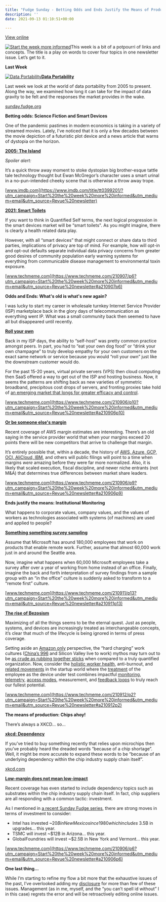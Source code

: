 ```yaml
---
title: "Fudge Sunday - Betting Odds and Ends Justify the Means of Production"
description: ''
date: 2021-09-13 01:10:51+00:00

---
```


[View online](https://sunday.fudge.org/issues/fudge-sunday-betting-odds-and-ends-justify-the-means-of-production-752134?utm_campaign=Issue&utm_content=view_in_browser&utm_medium=email&utm_source=Start+the+week+more+informed)

[![Start the week more informed](https://bucketeer-e05bbc84-baa3-437e-9518-adb32be77984.s3.amazonaws.com/public/images/ebe68222-dab0-46ff-8587-cf57746ce59d_1200x115.png "Start the week more informed")](https://substackcdn.com/image/fetch/f_auto,q_auto:good,fl_progressive:steep/https%3A%2F%2Fbucketeer-e05bbc84-baa3-437e-9518-adb32be77984.s3.amazonaws.com%2Fpublic%2Fimages%2Febe68222-dab0-46ff-8587-cf57746ce59d_1200x115.png)This week is a bit of a potpourri of links and concepts. The title is a play on words to cover four topics in one newsletter issue. Let’s get to it.

 **Last Week**

[![Data Portability](https://bucketeer-e05bbc84-baa3-437e-9518-adb32be77984.s3.amazonaws.com/public/images/b82c96a5-e225-4d35-9432-b93ab00e7e2e_600x300.jpeg "Data Portability")](https://substackcdn.com/image/fetch/f_auto,q_auto:good,fl_progressive:steep/https%3A%2F%2Fbucketeer-e05bbc84-baa3-437e-9518-adb32be77984.s3.amazonaws.com%2Fpublic%2Fimages%2Fb82c96a5-e225-4d35-9432-b93ab00e7e2e_600x300.jpeg)**[Data Portability](https://sunday.fudge.org/issues/fudge-sunday-data-portability-742573?utm_campaign=Start%20the%20week%20more%20informed&utm_medium=email&utm_source=Revue%20newsletter)**

Last week we look at the world of data portability from 2005 to present. Along the way, we examined how long it can take for the impact of data gravity to be felt and the responses the market provides in the wake.

[sunday.fudge.org](https://sunday.fudge.org/issues/fudge-sunday-data-portability-742573?utm_campaign=Start%20the%20week%20more%20informed&utm_medium=email&utm_source=Revue%20newsletter)

 **Betting odds: Science Fiction and Smart Devices**

One of the pandemic pastimes in modern economics is taking in a variety of streamed movies. Lately, I’ve noticed that it is only a few decades between the movie depiction of a futuristic plot device and a news article that warns of dystopia on the horizon.

**[2005: The Island](https://www.imdb.com/title/tt0399201/?utm_campaign=Start%20the%20week%20more%20informed&utm_medium=email&utm_source=Revue%20newsletter)**

*Spoiler alert:*

It’s a quick throw away moment to stoke dystopian big brother-esque tattle tale technology thought but Ewan McGregor’s character uses a smart urinal in a no-pun-intended cheeky scene that is otherwise a throw away trope.

[www.imdb.com](https://www.imdb.com/title/tt0399201/?utm_campaign=Start%20the%20week%20more%20informed&utm_medium=email&utm_source=Revue%20newsletter)

**[2021: Smart Toilets](https://www.techmeme.com/210907/p6?utm_campaign=Start%20the%20week%20more%20informed&utm_medium=email&utm_source=Revue%20newsletter#a210907p6)**

If you want to think in Quantified Self terms, the next logical progression in the smart devices market will be “smart toilets". As you might imagine, there is clearly a health related data play.

However, with all “smart devices” that might connect or share data to third parties, implications of privacy are top of mind. For example, how will opt-in and opt-out defaults separate individual data privacy concerns from greater good desires of community population early warning systems for everything from communicable disease management to environmental toxin exposure.

[www.techmeme.com](https://www.techmeme.com/210907/p6?utm_campaign=Start%20the%20week%20more%20informed&utm_medium=email&utm_source=Revue%20newsletter#a210907p6)

 **Odds and Ends: What's old is what's new again?**

I was lucky to start my career in wholesale turnkey Internet Service Provider (ISP) marketplace back in the glory days of telecommunication as everything went IP. What was a small community back then seemed to have all but disappeared until recently.

**[Roll your own](https://www.techmeme.com/210906/p10?utm_campaign=Start%20the%20week%20more%20informed&utm_medium=email&utm_source=Revue%20newsletter#a210906p10)**

Back in my ISP days, the ability to “self-host” was pretty common practice amongst peers. In part, you had to “eat your own dog food” or “drink your own champagne” to truly develop empathy for your own customers on the exact same network or service because you would “roll your own” just like the downstream customer would do.

For the past 15-20 years, virtual private servers (VPS) then cloud computing then SaaS offered a way to get out of the ISP and hosting business. Now, it seems the patterns are shifting back as new varieties of symmetric broadband, precipitous cost drops of servers, and fronting proxies take hold of [an emerging market that longs for greater efficacy and control](https://sunday.fudge.org/issues/fudge-sunday-roll-your-own-170346?utm_campaign=Start%20the%20week%20more%20informed&utm_medium=email&utm_source=Revue%20newsletter).

[www.techmeme.com](https://www.techmeme.com/210906/p10?utm_campaign=Start%20the%20week%20more%20informed&utm_medium=email&utm_source=Revue%20newsletter#a210906p10)

**[Or be someone else's margin](https://www.techmeme.com/210906/p9?utm_campaign=Start%20the%20week%20more%20informed&utm_medium=email&utm_source=Revue%20newsletter#a210906p9)**

Recent coverage of AWS margin estimates are interesting. There’s an old saying in the service provider world that when your margins exceed 20 points there will be new competitors that arrive to challenge that margin.

It’s entirely possible that, within a decade, the history of [AWS, Azure, GCP, OCI, AliCloud, IBM](https://fudge.org/archive/multicloud-march?utm_campaign=Start%20the%20week%20more%20informed&utm_medium=email&utm_source=Revue%20newsletter), and others will public filings will point to a time when margins *were* amazing before they were far more normalized. Also, it is likely that scaled execution, fiscal discipline, and newer niche entrants (not M&A) that determines true differences between market share leaders.

[www.techmeme.com](https://www.techmeme.com/210906/p9?utm_campaign=Start%20the%20week%20more%20informed&utm_medium=email&utm_source=Revue%20newsletter#a210906p9)

 **Ends justify the means: Institutional Monitoring**

What happens to corporate values, company values, and the values of workers as technologies associated with systems (of machines) are used and applied to people?

**[Something something survey sampling](https://www.techmeme.com/210911/p13?utm_campaign=Start%20the%20week%20more%20informed&utm_medium=email&utm_source=Revue%20newsletter#a210911p13)**

Assume that Microsoft has around 180,000 employees that work on products that enable remote work. Further, assume that almost 60,000 work just in and around the Seattle area.

Now, imagine what happens when 60,000 Microsoft employees take a survey after over a year of working from home instead of an office. Finally, imagine the back and forth interpretation of survey findings from a sample group with an “in the office” culture is suddenly asked to transform to a “remote first” culture.

[www.techmeme.com](https://www.techmeme.com/210911/p13?utm_campaign=Start%20the%20week%20more%20informed&utm_medium=email&utm_source=Revue%20newsletter#a210911p13)

**[The rise of Bezosism](https://www.techmeme.com/210912/p2?utm_campaign=Start%20the%20week%20more%20informed&utm_medium=email&utm_source=Revue%20newsletter#a210912p2)**

Maximizing of all the things seems to be the eternal quest. Just as people, systems, and devices are increasingly treated as interchangeable concepts, it’s clear that much of the lifecycle is being ignored in terms of press coverage.

Setting aside an [Amazon only](https://www.techmeme.com/210517/p15?utm_campaign=Start%20the%20week%20more%20informed&utm_medium=email&utm_source=Revue%20newsletter#a210517p15) perspective, the “hard charging” work cultures ([China’s 996](https://www.techmeme.com/190322/p27?utm_campaign=Start%20the%20week%20more%20informed&utm_medium=email&utm_source=Revue%20newsletter#a190322p27) and Silicon Valley live to work) mythos may turn out to be [as crude as rubbing together sticks](https://www.techmeme.com/210609/p36?utm_campaign=Start%20the%20week%20more%20informed&utm_medium=email&utm_source=Revue%20newsletter#a210609p36) when compared to a truly quantified organization. Now, consider the [holistic worker health](https://www.techmeme.com/210709/p27?utm_campaign=Start%20the%20week%20more%20informed&utm_medium=email&utm_source=Revue%20newsletter#a210709p27), anti-burnout, and [related movements](https://www.techmeme.com/210512/p25?utm_campaign=Start%20the%20week%20more%20informed&utm_medium=email&utm_source=Revue%20newsletter#a210512p25) in the startup world where the [treatment](https://www.techmeme.com/210225/p16?utm_campaign=Start%20the%20week%20more%20informed&utm_medium=email&utm_source=Revue%20newsletter#a210225p16) of the employee as the device under test combines impactful [monitoring](https://www.techmeme.com/210731/p15?utm_campaign=Start%20the%20week%20more%20informed&utm_medium=email&utm_source=Revue%20newsletter#a210731p15), [telemetry](https://www.techmeme.com/210825/p26?utm_campaign=Start%20the%20week%20more%20informed&utm_medium=email&utm_source=Revue%20newsletter#a210825p26), [access modes](https://www.techmeme.com/210721/p37?utm_campaign=Start%20the%20week%20more%20informed&utm_medium=email&utm_source=Revue%20newsletter#a210721p37), measurement, and [feedback loops](https://www.techmeme.com/210504/p13?utm_campaign=Start%20the%20week%20more%20informed&utm_medium=email&utm_source=Revue%20newsletter#a210504p13) to truly reach our fullest potential.

[www.techmeme.com](https://www.techmeme.com/210912/p2?utm_campaign=Start%20the%20week%20more%20informed&utm_medium=email&utm_source=Revue%20newsletter#a210912p2)

 **The means of production: Chips ahoy!**

There’s always a XKCD… so…

**[xkcd: Dependency](https://xkcd.com/2347/?utm_campaign=Start%20the%20week%20more%20informed&utm_medium=email&utm_source=Revue%20newsletter)**

If you’ve tried to buy something recently that relies upon microchips then you’ve probably heard the dreaded words “because of a chip shortage”. Well, it might be more accurate to expand these words to be “because of an underlying dependency within the chip industry supply chain itself”.

[xkcd.com](https://xkcd.com/2347/?utm_campaign=Start%20the%20week%20more%20informed&utm_medium=email&utm_source=Revue%20newsletter)

**[Low-margin does not mean low-impact](https://www.techmeme.com/210906/p6?utm_campaign=Start%20the%20week%20more%20informed&utm_medium=email&utm_source=Revue%20newsletter#a210906p6)**

Recent coverage has even started to include dependency topics such as substrates within the chip industry supply chain itself. In fact, chip suppliers are all responding with a common tactic: investment.

As I mentioned in [a recent Sunday Fudge series](https://sunday.fudge.org/issues/fudge-sunday-and-all-points-in-between-679406?utm_campaign=Start%20the%20week%20more%20informed&utm_medium=email&utm_source=Revue%20newsletter), there are strong moves in terms of investment to consider:

* Intel has invested ~$20B in New Mexico since 1980 which includes ~$3.5B in upgrades… this year.
* TSMC will invest ~$12B in Arizona… this year.
* GlobalFoundries will invest ~$2.5B in New York and Vermont… this year.

[www.techmeme.com](https://www.techmeme.com/210906/p6?utm_campaign=Start%20the%20week%20more%20informed&utm_medium=email&utm_source=Revue%20newsletter#a210906p6)

 **One last thing...**

While I’m starting to refine my flow a bit more that the exhaustive issues of the past, I’ve overlooked adding my [disclosure](https://jaycuthrell.com/disclosure/%20?utm_campaign=Start%20the%20week%20more%20informed&utm_medium=email&utm_source=Revue%20newsletter) for more than few of these issues. Management (as in me, myself, and the “you can’t spell id without” I in this case) regrets the error and will be retroactively editing online issues.









